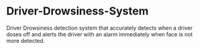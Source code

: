 # Driver-Drowsiness-System
 Driver Drowsiness detection system that accurately detects when a driver doses off and alerts the driver with an alarm immediately when face is not more detected.
